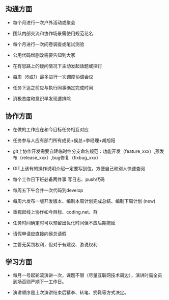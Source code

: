 ## 沟通方面

- 每个月进行一次户外活动或聚会

- 团队内部交流和协作场景需使用规范花名

- 每个月进行一次问卷调查或笔试测验

- 公用代码增删改需要告知到大家

- 在有思路上的疑问情况下主动发起话题或探讨

- 每周（6或1）最多进行一次调度协调会议

- 任务下达之前应与执行同事确定完成时间

- 消极态度和意识早发现遭排除


## 协作方面

- 在做的工作应在和今目标任务相互对应

- 任务参与人应有部门所有成员+侯总+李经理+胡旭阳

- git上协作开发需要自建临时性分支命名规范：功能开发（feature_xxx）,预发布（release_xxx）,bug修复（fixbug_xxx）

- GIT上该有的操作说明介绍一定要写到位，方便自己和别人快速查阅

- 每个工作日下班必备两件事 写日志、push代码

- 每周五下午合并一次代码到develop

- 每周六发布一版开发版本、编制本周计划完成总结、编制下周计划 (new)

- 重视起线上协作如今目标、coding.net、群

- 任务时间确定时可以预留出优化时间但不应后期拖延

- 请假申请应直接向侯总请假

- 主管无奖罚权利，但对于有建议、游说权利


## 学习方面

* 每月一号起轮流演讲一次，课题不限（尽量互联网技术周边），演讲时需全员到场否则严顺下一工作日。

* 演讲顺序是上次演讲结束后猜拳、转笔、扔鞋等方式决定。
